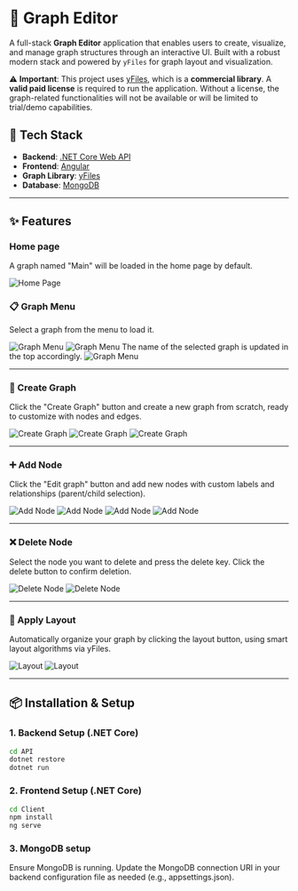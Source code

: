 # 🧠 Graph Editor

A full-stack **Graph Editor** application that enables users to create, visualize, and manage graph structures through an interactive UI. Built with a robust modern stack and powered by `yFiles` for graph layout and visualization.

⚠️ **Important**: This project uses [yFiles](https://www.yworks.com/products/yfiles), which is a **commercial library**. A **valid paid license** is required to run the application. Without a license, the graph-related functionalities will not be available or will be limited to trial/demo capabilities.

## 🚀 Tech Stack

- **Backend**: [.NET Core Web API](https://dotnet.microsoft.com/)
- **Frontend**: [Angular](https://angular.io/)
- **Graph Library**: [yFiles](https://www.yworks.com/products/yfiles)
- **Database**: [MongoDB](https://www.mongodb.com/)

---

## ✨ Features

### Home page
A graph named "Main" will be loaded in the home page by default.

![Home Page](./ui-previews/home.png)

### 📋 Graph Menu

Select a graph from the menu to load it. 


![Graph Menu](./ui-previews/graphmenu1.png)
![Graph Menu](./ui-previews/graphmenu2.png) 
The name of the selected graph is updated in the top accordingly. 
![Graph Menu](./ui-previews/graphmenu3.png)

---

### 🧱 Create Graph

Click the "Create Graph" button and create a new graph from scratch, ready to customize with nodes and edges.

![Create Graph](./ui-previews/newgraph1.png)
![Create Graph](./ui-previews/newgraph2.png)
![Create Graph](./ui-previews/newgraph3.png)

---

### ➕ Add Node

Click the "Edit graph" button and add new nodes with custom labels and relationships (parent/child selection).

![Add Node](./ui-previews/addnode1.png)
![Add Node](./ui-previews/addnode2.png)
![Add Node](./ui-previews/addnode3.png)
![Add Node](./ui-previews/addnode4.png)

---

### ❌ Delete Node

Select the node you want to delete and press the delete key. Click the delete button to confirm deletion. 

![Delete Node](./ui-previews/deletenode1.png)
![Delete Node](./ui-previews/deletenode2.png)

---

### 🧭 Apply Layout

Automatically organize your graph by clicking the layout button, using smart layout algorithms via yFiles.

![Layout](./ui-previews/layout1.png)
![Layout](./ui-previews/layout2.png)

---

## 📦 Installation & Setup

### 1. Backend Setup (.NET Core)

```bash
cd API
dotnet restore
dotnet run
```
### 2. Frontend Setup (.NET Core)
```bash
cd Client
npm install
ng serve
```
### 3. MongoDB setup
Ensure MongoDB is running. Update the MongoDB connection URI in your backend configuration file as needed (e.g., appsettings.json).
